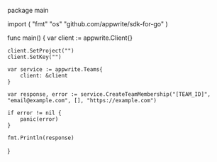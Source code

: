 package main

import (
    "fmt"
    "os"
    "github.com/appwrite/sdk-for-go"
)

func main() {
    var client := appwrite.Client{}

    client.SetProject("")
    client.SetKey("")

    var service := appwrite.Teams{
        client: &client
    }

    var response, error := service.CreateTeamMembership("[TEAM_ID]", "email@example.com", [], "https://example.com")

    if error != nil {
        panic(error)
    }

    fmt.Println(response)
}